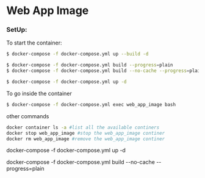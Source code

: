 # Web App Image


### SetUp:

To start the container:

```sh
$ docker-compose -f docker-compose.yml up --build -d

$ docker-compose -f docker-compose.yml build --progress=plain
$ docker-compose -f docker-compose.yml build --no-cache --progress=plain

$ docker-compose -f docker-compose.yml up -d
```

To go inside the container

```sh
$ docker-compose -f docker-compose.yml exec web_app_image bash
```

other commands

```sh
docker container ls -a #list all the available continers 
docker stop web_app_image #stop the web_app_image continer
docker rm web_app_image #remove the web_app_image continer
```



 docker-compose -f docker-compose.yml up -d
 
 docker-compose -f docker-compose.yml build --no-cache --progress=plain